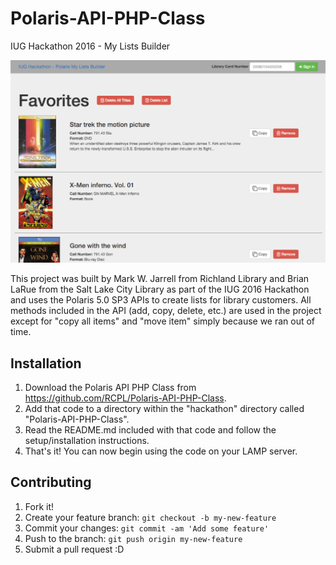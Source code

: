 # Polaris-API-PHP-Class
IUG Hackathon 2016 - My Lists Builder

![My Lists Builder Preview](images/preview.png)

This project was built by Mark W. Jarrell from Richland Library and Brian LaRue
from the Salt Lake City Library as part of the IUG 2016 Hackathon and uses
the Polaris 5.0 SP3 APIs to create lists for library customers. All methods
included in the API (add, copy, delete, etc.) are used in the project except for
"copy all items" and "move item" simply because we ran out of time.

## Installation
1. Download the Polaris API PHP Class from https://github.com/RCPL/Polaris-API-PHP-Class.
2. Add that code to a directory within the "hackathon" directory called "Polaris-API-PHP-Class".
3. Read the README.md included with that code and follow the setup/installation instructions.
4. That's it! You can now begin using the code on your LAMP server.

## Contributing
1. Fork it!
2. Create your feature branch: `git checkout -b my-new-feature`
3. Commit your changes: `git commit -am 'Add some feature'`
4. Push to the branch: `git push origin my-new-feature`
5. Submit a pull request :D
